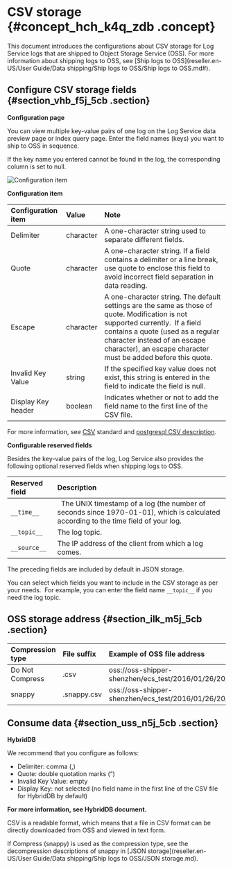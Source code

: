 # CSV storage {#concept_hch_k4q_zdb .concept}

This document introduces the configurations about CSV storage for Log Service logs that are shipped to Object Storage Service \(OSS\). For more information about shipping logs to OSS, see [Ship logs to OSS](reseller.en-US/User Guide/Data shipping/Ship logs to OSS/Ship logs to OSS.md#).

## Configure CSV storage fields {#section_vhb_f5j_5cb .section}

**Configuration page**

You can view multiple key-value pairs of one log on the Log Service data preview page or index query page. Enter the field names \(keys\) you want to ship to OSS in sequence.

If the key name you entered cannot be found in the log, the corresponding column is set to null. 

![](images/5813_en-US.png "Configuration item")

**Configuration item**

|Configuration item|Value|Note|
|:-----------------|:----|:---|
|Delimiter|character|A one-character string used to separate different fields.|
|Quote|character|A one-character string. If a field contains a delimiter or a line break, use quote to enclose this field to avoid incorrect field separation in data reading.|
|Escape|character|A one-character string. The default settings are the same as those of quote. Modification is not supported currently.  If a field contains a quote \(used as a regular character instead of an escape character\), an escape character must be added before this quote.|
|Invalid Key Value|string|If the specified key value does not exist, this string is entered in the field to indicate the field is null.|
|Display Key header|boolean|Indicates whether or not to add the field name to the first line of the CSV file.|

For more information, see [CSV](https://tools.ietf.org/html/rfc4180) standard and [postgresql CSV description](https://www.postgresql.org/docs/9.4/static/sql-copy.html).

**Configurable reserved fields**

Besides the key-value pairs of the log, Log Service also provides the following optional reserved fields when shipping logs to OSS.

|Reserved field|Description|
|:-------------|:----------|
|`__time__`|  The UNIX timestamp of a log \(the number of seconds since 1970-01-01\), which is calculated  according to the time field of your log. |
|`__topic__`|The log topic.|
|`__source__`|The IP address of the client from which a log comes.|

The preceding fields are included by default in JSON storage.

You can select which fields you want to include in the CSV storage as per your needs.  For example, you can enter the field name `__topic__` if you need the log topic.

## OSS storage address {#section_ilk_m5j_5cb .section}

|Compression type|File suffix|Example of OSS file address|
|:---------------|:----------|:--------------------------|
|Do Not Compress|.csv|oss://oss-shipper-shenzhen/ecs\_test/2016/01/26/20/54\_1453812893059571256\_937.csv|
|snappy|.snappy.csv|oss://oss-shipper-shenzhen/ecs\_test/2016/01/26/20/54\_1453812893059571256\_937.snappy.csv|

## Consume data {#section_uss_n5j_5cb .section}

**HybridDB**

We recommend that you configure as follows:

-   Delimiter: comma \(,\)
-   Quote: double quotation marks \(“\)
-   Invalid Key Value: empty
-   Display Key: not selected \(no field name in the first line of the CSV file for HybridDB by default\)

**For more information, see HybridDB document.**

CSV is a readable format, which means that a file in CSV format can be directly downloaded from OSS and viewed in text form.

If Compress \(snappy\) is used as the compression type, see the decompression descriptions of snappy in [JSON storage](reseller.en-US/User Guide/Data shipping/Ship logs to OSS/JSON storage.md).

